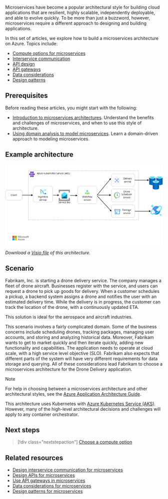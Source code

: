 Microservices have become a popular architectural style for building cloud applications that are resilient, highly scalable, independently deployable, and able to evolve quickly. To be more than just a buzzword, however, microservices require a different approach to designing and building applications.

In this set of articles, we explore how to build a microservices architecture on Azure. Topics include:

- [Compute options for microservices](./compute-options.md)
- [Interservice communication](./interservice-communication.yml)
- [API design](./api-design.yml)
- [API gateways](./gateway.yml)
- [Data considerations](./data-considerations.yml)
- [Design patterns](./patterns.yml)

## Prerequisites

Before reading these articles, you might start with the following:

- [Introduction to microservices architectures](../../guide/architecture-styles/microservices.md). Understand the benefits and challenges of microservices, and when to use this style of architecture.
- [Using domain analysis to model microservices](../model/domain-analysis.md). Learn a domain-driven approach to modeling microservices.

## Example architecture

![Diagram showing the architecture of a drone delivery workload.](../images/drone-delivery-impl.png)

*Download a [Visio file](https://arch-center.azureedge.net/design-microservice-drone-delivery-imp.vsdx) of this architecture.*

## Scenario

Fabrikam, Inc. is starting a drone delivery service. The company manages a fleet of drone aircraft. Businesses register with the service, and users can request a drone to pick up goods for delivery. When a customer schedules a pickup, a backend system assigns a drone and notifies the user with an estimated delivery time. While the delivery is in progress, the customer can track the location of the drone, with a continuously updated ETA.

This solution is ideal for the aerospace and aircraft industries.

This scenario involves a fairly complicated domain. Some of the business concerns include scheduling drones, tracking packages, managing user accounts, and storing and analyzing historical data. Moreover, Fabrikam wants to get to market quickly and then iterate quickly, adding new functionality and capabilities. The application needs to operate at cloud scale, with a high service level objective (SLO). Fabrikam also expects that different parts of the system will have very different requirements for data storage and querying. All of these considerations lead Fabrikam to choose a microservices architecture for the Drone Delivery application.

> [!NOTE]
> For help in choosing between a microservices architecture and other architectural styles, see the [Azure Application Architecture Guide](../../guide/index.md).

This architecture uses Kubernetes with [Azure Kubernetes Service (AKS)](/azure/aks/). However, many of the high-level architectural decisions and challenges will apply to any container orchestrator.

## Next steps

> [!div class="nextstepaction"]
> [Choose a compute option](./compute-options.md)

## Related resources

- [Design interservice communication for microservices](./interservice-communication.yml)
- [Design APIs for microservices](./api-design.yml)
- [Use API gateways in microservices](./gateway.yml)
- [Data considerations for microservices](./data-considerations.yml)
- [Design patterns for microservices](./patterns.yml)

